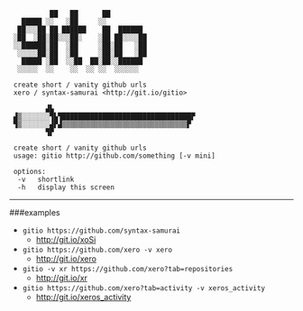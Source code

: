 ```
          ██   ██      ██
   █████ ░░   ░██     ░░
  ██░░░██ ██ ██████    ██  ██████
 ░██  ░██░██░░░██░    ░██ ██░░░░██
 ░░██████░██  ░██     ░██░██   ░██
  ░░░░░██░██  ░██     ░██░██   ░██
   █████ ░██  ░░██  ██░██░░██████
  ░░░░░  ░░    ░░  ░░ ░░  ░░░░░░

 create short / vanity github urls
 xero / syntax-samurai <http://git.io/gitio>

         ▟▙
 ▟▒░░░░░░░▜▙▜████████████████████████████████▛
 ▜▒░░░░░░░▟▛▟▒▒▒▒▒▒▒▒▒▒▒▒▒▒▒▒▒▒▒▒▒▒▒▒▒▒▒▒▒▒▒▛
         ▜▛

 create short / vanity github urls
 usage: gitio http://github.com/something [-v mini]
 
 options:
  -v   shortlink
  -h   display this screen
```

---------------------------------------------------

###examples

 - `gitio https://github.com/syntax-samurai`
 	- http://git.io/xoSi
 - `gitio https://github.com/xero -v xero`
 	- http://git.io/xero
 - `gitio -v xr https://github.com/xero?tab=repositories`
 	- http://git.io/xr
 - `gitio https://github.com/xero?tab=activity -v xeros_activity`
 	- http://git.io/xeros_activity